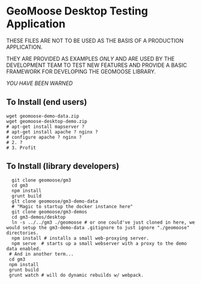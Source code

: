# GeoMoose Desktop Testing Application

THESE FILES ARE NOT TO BE USED AS THE BASIS OF A PRODUCTION APPLICATION.

THEY ARE PROVIDED AS EXAMPLES *ONLY* AND ARE USED BY THE DEVELOPMENT TEAM
TO TEST NEW FEATURES AND PROVIDE A BASIC FRAMEWORK FOR DEVELOPING THE 
GEOMOOSE LIBRARY.

*YOU HAVE BEEN WARNED*

## To Install (end users) ##

```
wget geomoose-demo-data.zip
wget geomoose-desktop-demo.zip
# apt-get install mapserver ?
# apt-get install apache ? nginx ?
# configure apache ? nginx ?
# 2. ?
# 3. Profit
```

## To Install (library developers) ##

```
  git clone geomoose/gm3
  cd gm3
  npm install
  grunt build
  glt clone geomoose/gm3-demo-data
  # "Magic to startup the docker instance here"
  git clone geomoose/gm3-demos
  cd gm3-demos/desktop
  ln -s ../../gm3 ./geomoose # or one could've just cloned in here, we would setup the gm3-demo-data .gitignore to just ignore "./geomoose" directories.
  npm install # installs a small web-proxying server.
  npm serve  # starts up a small webserver with a proxy to the demo data enabled.
 # And in another term...
 cd gm3
 npm install
 grunt build
 grunt watch # will do dynamic rebuilds w/ webpack.
```
